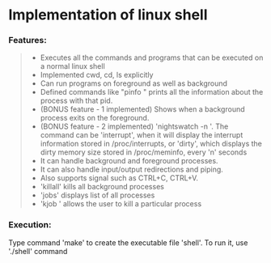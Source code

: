 # Implementation of linux shell

### Features:

> * Executes all the commands and programs that can be executed on a normal linux shell
> * Implemented cwd, cd, ls explicitly
> * Can run programs on foreground as well as background
> * Defined commands like "pinfo <pid>" prints all the information about the process with that pid.
> * (BONUS feature - 1 implemented) Shows when a background process exits on the foreground.
> * (BONUS feature - 2 implemented) 'nightswatch -n <time in seconds> <command>'. The command can be 'interrupt', when it will display the interrupt information stored in /proc/interrupts, or 'dirty', which displays the dirty memory size stored in /proc/meminfo, every 'n' seconds
> * It can handle background and foreground processes.
> * It can also handle input/output redirections and piping. 
> * Also supports signal such as CTRL+C, CTRL+V.
> * 'killall' kills all background processes
> * 'jobs' displays list of all processes
> * 'kjob <pid>' allows the user to kill a particular process

### Execution:

Type command 'make' to create the executable file 'shell'. To run it, use './shell' command
